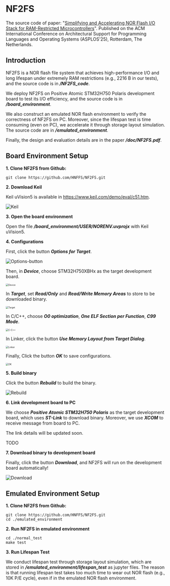 # NF2FS

The source code of paper: "<u>Simplifying and Accelerating NOR Flash I/O Stack for RAM-Restricted Microcontrollers</u>". Published on the ACM International Conference on Architectural Support for Programming Languages and Operating Systems (ASPLOS'25), Rotterdam, The Netherlands.

## Introduction

NF2FS is a NOR flash file system that achieves high-performance I/O and long lifespan under extremely RAM restrictions (e.g., 2216 B in our tests), and the source code is in ***/NF2FS_code***.

We deploy NF2FS on Positive Atomic STM32H750 Polaris development board to test its I/O efficiency, and the source code is in ***/board_environment***.

We also construct an emulated NOR flash environment to verify the correctness of NF2FS on PC. Moreover,  since the lifespan test is time consuming (even on PC), we accelerate it through storage layout simulation. The source code are in ***/emulated_environment***.

Finally, the design and evaluation details are in the paper ***/doc/NF2FS.pdf***.

## Board Environment Setup

**1. Clone NF2FS from Github:**

~~~shell
git clone https://github.com/HNFFS/NF2FS.git
~~~

**2. Download Keil**

Keil uVision5 is available in https://www.keil.com/demo/eval/c51.htm.

<img src=".\image\Keil.jpg" alt="Keil" />

**3. Open the board environment**

Open the file ***/board_environment/USER/NORENV.uvprojx*** with Keil uVision5.

**4. Configurations**

First, click the button ***Options for Target***.

<img src=".\image\Options-button.png" alt="Options-button" />


Then, in ***Device***, choose STM32H750XBHx as the target development board.

<img src=".\image\Device.png" alt="Device" style="zoom: 50%;" />

In ***Target***, set ***Read/Only*** and ***Read/Write Memory Areas*** to store to be downloaded binary.

<img src=".\image\Target.png" alt="Target" style="zoom:50%;" />

In C/C++, choose ***O0 optimization***, ***One ELF Section per Function***, ***C99 Mode***.

<img src=".\image\C-C++.png" alt="C-C++" style="zoom:50%;" />

In Linker, click the button ***Use Memory Layout from Target Dialog***.

<img src=".\image\Linker.png" alt="Linker" style="zoom:50%;" />

Finally, Click the button ***OK*** to save configurations.

<img src=".\image\OK.png" alt="OK" style="zoom:50%;" />

**5. Build binary**

Click the button ***Rebuild*** to build the binary.

<img src=".\image\Rebuild.png" alt="Rebuild" />

**6. Link development board to PC**

We choose ***Positive Atomic STM32H750 Polaris*** as the target development board, which uses ***ST-Link*** to download binary. Moreover, we use ***XCOM*** to receive message from board to PC.

The link details will be updated soon.

TODO

**7. Download binary to development board**

Finally, click the button ***Download***, and NF2FS will run on the development board automatically!

<img src=".\image\Download.png" alt="Download" />

## Emulated Environment Setup

**1. Clone NF2FS from Github:**

~~~shell
git clone https://github.com/HNFFS/NF2FS.git
cd ./emulated_environment
~~~

**2. Run NF2FS in emulated environment**

~~~shell
cd ./normal_test
make test
~~~

**3. Run Lifespan Test**

We conduct lifespan test through storage layout simulation, which are stored in ***/emulated_environment/lifespan_test*** as jupyter files. The reason is that running lifespan test takes too much time to wear out NOR flash (e.g., 10K P/E cycle), even if in the emulated NOR flash environment.
